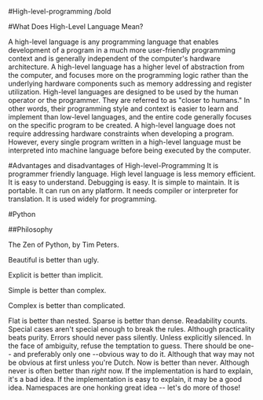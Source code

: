 #High-level-programming /bold

#What Does High-Level Language Mean?

A high-level language is any programming language that enables development of a program in a much more user-friendly programming context and is generally independent of the computer's hardware architecture.
A high-level language has a higher level of abstraction from the computer, and focuses more on the programming logic rather than the underlying hardware components such as memory addressing and register utilization.
High-level languages are designed to be used by the human operator or the programmer.
They are referred to as "closer to humans."
In other words, their programming style and context is easier to learn and implement than low-level languages,
and the entire code generally focuses on the specific program to be created.
A high-level language does not require addressing hardware constraints when developing a program.
However, every single program written in a high-level language must be interpreted into machine language before being executed by the computer.

#Advantages and disadvantages of High-level-Programming
It is programmer friendly language.
High level language is less memory efficient.
It is easy to understand.
Debugging is easy.
It is simple to maintain.
It is portable.
It can run on any platform.
It needs compiler or interpreter for translation.
It is used widely for programming.


#Python

##Philosophy

The Zen of Python, by Tim Peters. 

Beautiful is better than ugly. 

Explicit is better than implicit. 

Simple is better than complex. 

Complex is better than complicated. 

Flat is better than nested.
Sparse is better than dense.
Readability counts.
Special cases aren't special enough to break the rules.
Although practicality beats purity. 
Errors should never pass silently. 
Unless explicitly silenced.
In the face of ambiguity, refuse the temptation to guess.
There should be one-- and preferably only one --obvious way to do it.
Although that way may not be obvious at first unless you're Dutch.
Now is better than never.
Although never is often better than *right* now.
If the implementation is hard to explain, it's a bad idea.
If the implementation is easy to explain, it may be a good idea. 
Namespaces are one honking great idea -- let's do more of those!
